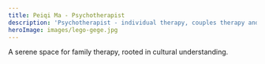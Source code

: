 ```yaml
---
title: Peiqi Ma - Psychotherapist
description: 'Psychotherapist - individual therapy, couples therapy and family therapy'
heroImage: images/lego-gege.jpg
---
```


A serene space for family therapy, rooted in cultural understanding.
